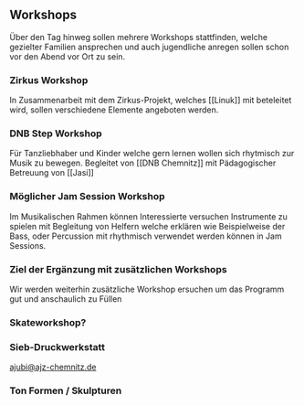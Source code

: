 ## Workshops
Über den Tag hinweg sollen mehrere Workshops stattfinden, welche gezielter Familien ansprechen und auch jugendliche anregen sollen schon vor den Abend vor Ort zu sein.
### Zirkus Workshop
In Zusammenarbeit mit dem Zirkus-Projekt, welches [[Linuk]] mit beteleitet wird, sollen verschiedene Elemente angeboten werden.
### DNB Step Workshop
Für Tanzliebhaber und Kinder welche gern lernen wollen sich rhytmisch zur Musik zu bewegen. Begleitet von [[DNB Chemnitz]] mit Pädagogischer Betreuung von [[Jasi]]
### Möglicher Jam Session Workshop
Im Musikalischen Rahmen können Interessierte versuchen Instrumente zu spielen mit Begleitung von Helfern welche erklären wie Beispielweise der Bass, oder Percussion mit rhythmisch verwendet werden können in Jam Sessions.     
### Ziel der Ergänzung mit zusätzlichen Workshops
Wir werden weiterhin zusätzliche Workshop ersuchen um das Programm gut und anschaulich zu Füllen
### Skateworkshop?

### Sieb-Druckwerkstatt 
ajubi@ajz-chemnitz.de

### Ton Formen / Skulpturen